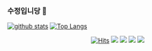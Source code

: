 ### 수정입니당 🐰 

<!--
**suzumsz/suzumsz** is a ✨ _special_ ✨ repository because its `README.md` (this file) appears on your GitHub profile.

Here are some ideas to get you started:

- 🔭 I’m currently working on ...
- 🌱 I’m currently learning ...
- 👯 I’m looking to collaborate on ...
- 🤔 I’m looking for help with ...
- 💬 Ask me about ...
- 📫 How to reach me: ...
- 😄 Pronouns: ...
- ⚡ Fun fact: ...
-->

[![github stats](https://github-readme-stats.vercel.app/api?username=suzumsz&show_icons=true&hide_border=true)](https://github.com/suzumsz)
[![Top Langs](https://github-readme-stats.vercel.app/api/top-langs/?username=suzumsz&layout=compact)](https://github.com/suzumsz)

<div align="center">
  
[![Hits](https://hits.seeyoufarm.com/api/count/incr/badge.svg?url=https%3A%2F%2Fgithub.com%2Fsuzumsz&count_bg=%23922DFF&title_bg=%23AA5BFF&icon=github.svg&icon_color=%23FFFFFF&title=Welcome&edge_flat=true)](https://hits.seeyoufarm.com)
<a href="" target="_blank"><img src="https://img.shields.io/badge/Swift-FA7343?style=flat-square&logo=Swift&logoColor=white"/></a>
<a href="" target="_blank"><img src="https://img.shields.io/badge/Python-3776AB?style=flat-square&logo=Python&logoColor=white"/></a>
<a href="" target="_blank"><img src="https://img.shields.io/badge/JavaScript-F7DF1E?style=flat-square&logo=JavaScript&logoColor=white"/></a>
<a href="" target="_blank"><img src="https://img.shields.io/badge/Dart-0175C2?style=flat-square&logo=Dart&logoColor=white"/></a>
</div>


